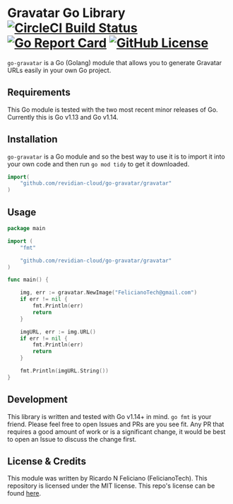 # Gravatar Go Library [![CircleCI Build Status](https://circleci.com/gh/revidian-cloud/go-gravatar.svg?style=shield)](https://circleci.com/gh/revidian-cloud/go-gravatar) [![Go Report Card](https://goreportcard.com/badge/github.com/revidian-cloud/go-gravatar)](https://goreportcard.com/report/github.com/revidian-cloud/go-gravatar) [![GitHub License](https://img.shields.io/badge/license-MIT-blue.svg)](https://raw.githubusercontent.com/revidian-cloud/go-gravatar/master/LICENSE)

`go-gravatar` is a Go (Golang) module that allows you to generate Gravatar URLs easily in your own Go project.


## Requirements

This Go module is tested with the two most recent minor releases of Go.
Currently this is Go v1.13 and Go v1.14.


## Installation

`go-gravatar` is a Go module and so the best way to use it is to import it into your own code and then run `go mod tidy` to get it downloaded.

```go
import(
	"github.com/revidian-cloud/go-gravatar/gravatar"
)
```


## Usage


```go
package main

import (
	"fmt"

	"github.com/revidian-cloud/go-gravatar/gravatar"
)

func main() {

	img, err := gravatar.NewImage("FelicianoTech@gmail.com")
	if err != nil {
		fmt.Println(err)
		return
	}

	imgURL, err := img.URL()
	if err != nil {
		fmt.Println(err)
		return
	}

	fmt.Println(imgURL.String())
}
```


## Development

This library is written and tested with Go v1.14+ in mind.
`go fmt` is your friend.
Please feel free to open Issues and PRs are you see fit.
Any PR that requires a good amount of work or is a significant change, it would be best to open an Issue to discuss the change first.


## License & Credits

This module was written by Ricardo N Feliciano (FelicianoTech).
This repository is licensed under the MIT license.
This repo's license can be found [here](./LICENSE).
